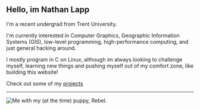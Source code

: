 ## Hello, im Nathan Lapp

I'm a recent undergrad from Trent University.

I'm currently interested in Computer Graphics, Geographic Information Systems (GIS), low-level programming, high-performance computing, and just general hacking around. 

I mostly program in C on Linux, although im always looking to challenge myself, learning new things and pushing myself out of my comfort zone, like building this website!

Check out some of my [projects](projects/projects.html)

---

![Me with my (at the time) puppy, Rebel.](https://nathanlapp.xyz/media/me.jpg)